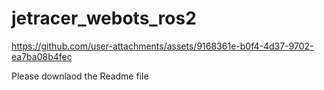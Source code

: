 # jetracer_webots_ros2


https://github.com/user-attachments/assets/9168361e-b0f4-4d37-9702-ea7ba08b4fec


Please downlaod the Readme file

